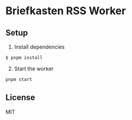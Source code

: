 # Briefkasten RSS Worker

## Setup

1. Install dependencies

```
$ pnpm install
```

2. Start the worker

```
pnpm start
```

## License

MIT
